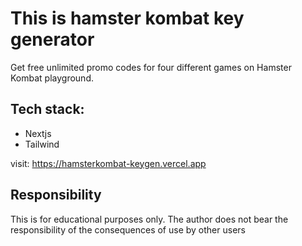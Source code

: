 # This is hamster kombat key generator

Get free unlimited promo codes for four different games on Hamster Kombat playground.

## Tech stack:

- Nextjs
- Tailwind

visit: https://hamsterkombat-keygen.vercel.app

## Responsibility

This is for educational purposes only. The author does not bear the responsibility of the consequences of use by other users
